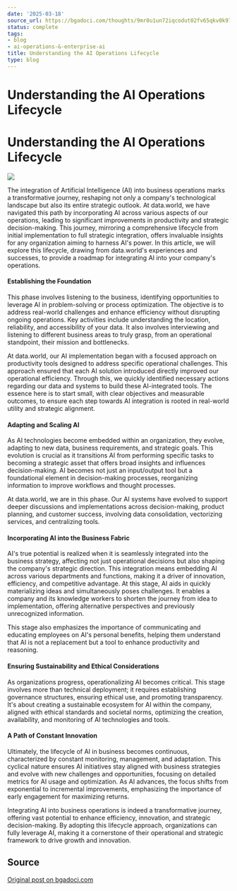 ```yaml
---
date: '2025-03-18'
source_url: https://bgadoci.com/thoughts/9mr0u1un72iqcodut02fv65qkv0k97
status: complete
tags:
- blog
- ai-operations-&-enterprise-ai
title: Understanding the AI Operations Lifecycle
type: blog
---
```


# Understanding the AI Operations Lifecycle

# Understanding the AI Operations Lifecycle

![](images/evolution.png)

The integration of Artificial Intelligence (AI) into business operations marks a transformative journey, reshaping not only a company's technological landscape but also its entire strategic outlook. At data.world, we have navigated this path by incorporating AI across various aspects of our operations, leading to significant improvements in productivity and strategic decision-making. This journey, mirroring a comprehensive lifecycle from initial implementation to full strategic integration, offers invaluable insights for any organization aiming to harness AI's power. In this article, we will explore this lifecycle, drawing from data.world's experiences and successes, to provide a roadmap for integrating AI into your company's operations.

#### Establishing the Foundation

This phase involves listening to the business, identifying opportunities to leverage AI in problem-solving or process optimization. The objective is to address real-world challenges and enhance efficiency without disrupting ongoing operations. Key activities include understanding the location, reliability, and accessibility of your data. It also involves interviewing and listening to different business areas to truly grasp, from an operational standpoint, their mission and bottlenecks.

At data.world, our AI implementation began with a focused approach on productivity tools designed to address specific operational challenges. This approach ensured that each AI solution introduced directly improved our operational efficiency. Through this, we quickly identified necessary actions regarding our data and systems to build these AI-integrated tools. The essence here is to start small, with clear objectives and measurable outcomes, to ensure each step towards AI integration is rooted in real-world utility and strategic alignment.

#### Adapting and Scaling AI

As AI technologies become embedded within an organization, they evolve, adapting to new data, business requirements, and strategic goals. This evolution is crucial as it transitions AI from performing specific tasks to becoming a strategic asset that offers broad insights and influences decision-making. AI becomes not just an input/output tool but a foundational element in decision-making processes, reorganizing information to improve workflows and thought processes.

At data.world, we are in this phase. Our AI systems have evolved to support deeper discussions and implementations across decision-making, product planning, and customer success, involving data consolidation, vectorizing services, and centralizing tools.

#### Incorporating AI into the Business Fabric

AI's true potential is realized when it is seamlessly integrated into the business strategy, affecting not just operational decisions but also shaping the company's strategic direction. This integration means embedding AI across various departments and functions, making it a driver of innovation, efficiency, and competitive advantage. At this stage, AI aids in quickly materializing ideas and simultaneously poses challenges. It enables a company and its knowledge workers to shorten the journey from idea to implementation, offering alternative perspectives and previously unrecognized information.

This stage also emphasizes the importance of communicating and educating employees on AI's personal benefits, helping them understand that AI is not a replacement but a tool to enhance productivity and reasoning.

#### Ensuring Sustainability and Ethical Considerations

As organizations progress, operationalizing AI becomes critical. This stage involves more than technical deployment; it requires establishing governance structures, ensuring ethical use, and promoting transparency. It's about creating a sustainable ecosystem for AI within the company, aligned with ethical standards and societal norms, optimizing the creation, availability, and monitoring of AI technologies and tools.

#### A Path of Constant Innovation

Ultimately, the lifecycle of AI in business becomes continuous, characterized by constant monitoring, management, and adaptation. This cyclical nature ensures AI initiatives stay aligned with business strategies and evolve with new challenges and opportunities, focusing on detailed metrics for AI usage and optimization. As AI advances, the focus shifts from exponential to incremental improvements, emphasizing the importance of early engagement for maximizing returns.

Integrating AI into business operations is indeed a transformative journey, offering vast potential to enhance efficiency, innovation, and strategic decision-making. By adopting this lifecycle approach, organizations can fully leverage AI, making it a cornerstone of their operational and strategic framework to drive growth and innovation.

## Source
[Original post on bgadoci.com](https://bgadoci.com/thoughts/9mr0u1un72iqcodut02fv65qkv0k97)